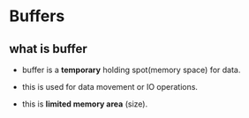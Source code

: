 # Buffers

## what is buffer

- buffer is a **temporary** holding spot(memory space) for data.

- this is used for data movement or IO operations.

- this is **limited memory area** (size).